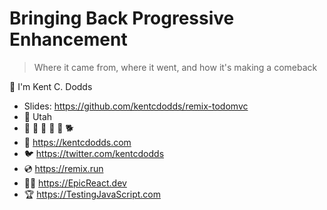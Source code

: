 # Bringing Back Progressive Enhancement

> Where it came from, where it went, and how it's making a comeback

👋 I'm Kent C. Dodds

- Slides: https://github.com/kentcdodds/remix-todomvc
- 🏡 Utah
- 👩 👧 👦 👦 👦 🐕
- 🏢 https://kentcdodds.com
- 🐦 https://twitter.com/kentcdodds
- 💿 https://remix.run
- 👨‍🚀 https://EpicReact.dev
- 🏆 https://TestingJavaScript.com
